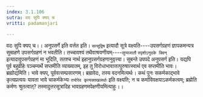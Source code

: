 ```yaml
---
index: 3.1.106
sutra: वदः सुपि क्यप् च
vritti: padamanjari

---
```

वदः सुपि क्यप् च।। अनुपसर्गे इति वर्त्तत इति। `सत्सूद्विष` इत्यादौ सूत्रे वक्ष्यति----उपसर्गग्रहणं ज्ञापकमन्यत्र सुब्ग्रहणे उपसर्गग्रहणं न भवतीति। तच्चावश्यं तथैवाश्रयणीयम्----`सुप्यजातौ` `स्पृशोऽनुदके क्विन्` इत्यादावुपसर्गग्रहणं मा भूदिति, ततश्च नार्थ इहानुपसर्गग्रहणानुवृत्त्या। सुबन्ते उपपदे अनुपसर्ग इति। यद्यपि पूर्व बहुव्रीहेः पञ्चम्यर्थे सप्तमीति व्याख्यातम्, इह तु विरोधाभावात्तत्पुरुषात्स्वार्थ एव सप्तमीति भावः। ब्रह्मोद्यमिति। भावे क्यप्, पूर्ववत्सम्प्रसारणम्। ब्रह्मवेदः, तस्य वदनमित्यर्थः। कथं पुनः सकर्मकाद्भावे कृत्यप्रत्ययः यावता भावे चाकर्मकेभ्यः `तयोरेव कृत्यक्तखलर्थाः` इति वक्ष्यति; न च कर्माविवक्षयाऽकर्मकत्वम्; ब्रह्मेति कर्मणः श्रुतत्वात्? तस्मादुत्तरसूत्रादिह भावग्रहणमपेक्षणीयमित्याहुः।।